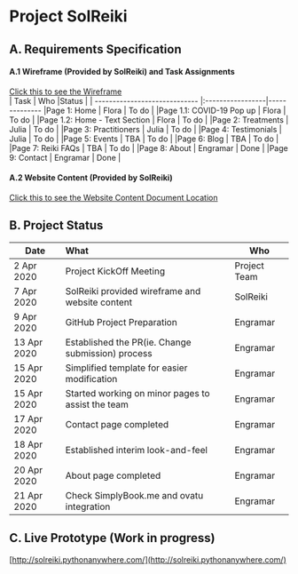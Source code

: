 # Project SolReiki

## A. Requirements Specification
#### A.1 Wireframe (Provided by SolReiki) and Task Assignments
[Click this to see the Wireframe](https://github.com/codesydney/solreiki/wiki/SolReiki-Wireframe)
<br/>
| Task                          | Who              |Status       |
| ----------------------------- |:-----------------|--------------
|Page 1: Home                   | Flora            | To do       |
|Page 1.1: COVID-19 Pop up      | Flora            | To do       |
|Page 1.2: Home - Text Section  | Flora            | To do       |
|Page 2: Treatments             | Julia            | To do       |
|Page 3: Practitioners          | Julia            | To do       |
|Page 4: Testimonials           | Julia            | To do       |
|Page 5: Events                 | TBA              | To do       |
|Page 6: Blog                   | TBA              | To do       |
|Page 7: Reiki FAQs             | TBA              | To do       |
|Page 8: About                  | Engramar         | Done        |
|Page 9: Contact                | Engramar         | Done        |

#### A.2 Website Content (Provided by SolReiki)
[Click this to see the Website Content Document Location](https://drive.google.com/file/d/1WEFu9kTbXuF4rlGH-KcS2i7Ea_KDDrT4/view?usp=sharing)

## B. Project Status
| Date          | What                                                           |Who|
| ------------- |:---------------------------------------------------------------|---|
| 2 Apr 2020    | Project KickOff Meeting                                        |Project Team|
| 7 Apr 2020    | SolReiki provided wireframe and website content                |SolReiki|  
| 9 Apr 2020    | GitHub Project Preparation                                     |Engramar|  
| 13 Apr 2020   | Established the PR(ie. Change submission) process              |Engramar|  
| 15 Apr 2020   | Simplified template for easier modification                    |Engramar|  
| 15 Apr 2020   | Started working on minor pages to assist the team              |Engramar|
| 17 Apr 2020   | Contact page completed                                         |Engramar|
| 18 Apr 2020   | Established interim look-and-feel                              |Engramar|
| 20 Apr 2020   | About page completed                                           |Engramar|
| 21 Apr 2020   | Check SimplyBook.me and ovatu integration                      |Engramar|

## C. Live Prototype (Work in progress)
[http://solreiki.pythonanywhere.com/](http://solreiki.pythonanywhere.com/)